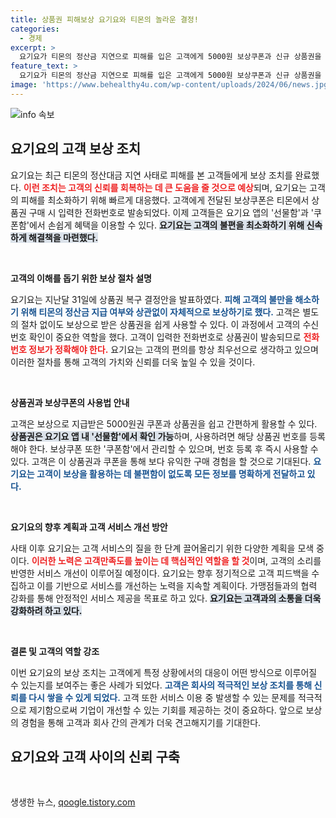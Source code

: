```yaml
---
title: 상품권 피해보상 요기요와 티몬의 놀라운 결정!
categories:
  - 경제
excerpt: >
  요기요가 티몬의 정산금 지연으로 피해를 입은 고객에게 5000원 보상쿠폰과 신규 상품권을 지급했다고 9일 발표했다. 상세 내용과 함께 그들의 진심 어린 사과를 확인해보세요!
feature_text: >
  요기요가 티몬의 정산금 지연으로 피해를 입은 고객에게 5000원 보상쿠폰과 신규 상품권을 지급했다고 9일 발표했다. 상세 내용과 함께 그들의 진심 어린 사과를 확인해보세요!
image: 'https://www.behealthy4u.com/wp-content/uploads/2024/06/news.jpg'
---
```


<p><img src="https://www.behealthy4u.com/wp-content/uploads/2024/06/news.jpg" alt="info 속보" /></p>

<h2 data-ke-size="size26">요기요의 고객 보상 조치</h2>

<p data-ke-size="size16">요기요는 최근 티몬의 정산대금 지연 사태로 피해를 본 고객들에게 보상 조치를 완료했다. <b><span style="color: #ee2323;">이런 조치는 고객의 신뢰를 회복하는 데 큰 도움을 줄 것으로 예상</span></b>되며, 요기요는 고객의 피해를 최소화하기 위해 빠르게 대응했다. 고객에게 전달된 보상쿠폰은 티몬에서 상품권 구매 시 입력한 전화번호로 발송되었다. 이제 고객들은 요기요 앱의 '선물함'과 '쿠폰함'에서 손쉽게 혜택을 이용할 수 있다. <b><span style="background-color: #21538527;">요기요는 고객의 불편을 최소화하기 위해 신속하게 해결책을 마련했다.</span></b></p>

<p data-ke-size="size16">&nbsp;</p>

<p><b>고객의 이해를 돕기 위한 보상 절차 설명</b></p>

<p data-ke-size="size16">요기요는 지난달 31일에 상품권 복구 결정안을 발표하였다. <b><span style="color: #1a5490;">피해 고객의 불만을 해소하기 위해 티몬의 정산금 지급 여부와 상관없이 자체적으로 보상하기로 했다.</span></b> 고객은 별도의 절차 없이도 보상으로 받은 상품권을 쉽게 사용할 수 있다. 이 과정에서 고객의 수신 번호 확인이 중요한 역할을 했다. 고객이 입력한 전화번호로 상품권이 발송되므로 <b><span style="color: #ee2323;">전화번호 정보가 정확해야 한다.</span></b> 요기요는 고객의 편의를 항상 최우선으로 생각하고 있으며 이러한 절차를 통해 고객의 가치와 신뢰를 더욱 높일 수 있을 것이다.</p>

<p data-ke-size="size16">&nbsp;</p>

<p><b>상품권과 보상쿠폰의 사용법 안내</b></p>

<p data-ke-size="size16">고객은 보상으로 지급받은 5000원권 쿠폰과 상품권을 쉽고 간편하게 활용할 수 있다. <b><span style="background-color: #21538527;">상품권은 요기요 앱 내 '선물함'에서 확인 가능</span></b>하며, 사용하려면 해당 상품권 번호를 등록해야 한다. 보상쿠폰 또한 '쿠폰함'에서 관리할 수 있으며, 번호 등록 후 즉시 사용할 수 있다. 고객은 이 상품권과 쿠폰을 통해 보다 유익한 구매 경험을 할 것으로 기대된다. <b><span style="color: #1a5490;">요기요는 고객이 보상을 활용하는 데 불편함이 없도록 모든 정보를 명확하게 전달하고 있다.</span></b></p>

<p data-ke-size="size16">&nbsp;</p>

<p><b>요기요의 향후 계획과 고객 서비스 개선 방안</b></p>

<p data-ke-size="size16">사태 이후 요기요는 고객 서비스의 질을 한 단계 끌어올리기 위한 다양한 계획을 모색 중이다. <b><span style="color: #ee2323;">이러한 노력은 고객만족도를 높이는 데 핵심적인 역할을 할 것</span></b>이며, 고객의 소리를 반영한 서비스 개선이 이루어질 예정이다. 요기요는 향후 정기적으로 고객 피드백을 수집하고 이를 기반으로 서비스를 개선하는 노력을 지속할 계획이다. 가맹점들과의 협력 강화를 통해 안정적인 서비스 제공을 목표로 하고 있다. <b><span style="background-color: #21538527;">요기요는 고객과의 소통을 더욱 강화하려 하고 있다.</span></b></p>

<p data-ke-size="size16">&nbsp;</p>

<p><b>결론 및 고객의 역할 강조</b></p>

<p data-ke-size="size16">이번 요기요의 보상 조치는 고객에게 특정 상황에서의 대응이 어떤 방식으로 이루어질 수 있는지를 보여주는 좋은 사례가 되었다. <b><span style="color: #1a5490;">고객은 회사의 적극적인 보상 조치를 통해 신뢰를 다시 쌓을 수 있게 되었다.</span></b> 고객 또한 서비스 이용 중 발생할 수 있는 문제를 적극적으로 제기함으로써 기업이 개선할 수 있는 기회를 제공하는 것이 중요하다. 앞으로 보상의 경험을 통해 고객과 회사 간의 관계가 더욱 견고해지기를 기대한다.</p> 

<h2 data-ke-size="size26">요기요와 고객 사이의 신뢰 구축</h2> 

<p data-ke-size="size16">&nbsp;</p>
생생한 뉴스, <a href="https://qoogle.tistory.com" rel="dofollow">qoogle.tistory.com</a>



